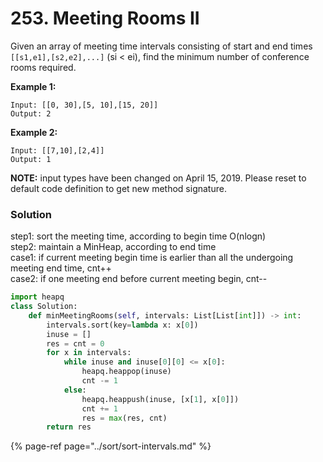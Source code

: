 # 253. Meeting Rooms II

Given an array of meeting time intervals consisting of start and end times `[[s1,e1],[s2,e2],...]` \(si &lt; ei\), find the minimum number of conference rooms required.

**Example 1:**

```text
Input: [[0, 30],[5, 10],[15, 20]]
Output: 2
```

**Example 2:**

```text
Input: [[7,10],[2,4]]
Output: 1
```

**NOTE:** input types have been changed on April 15, 2019. Please reset to default code definition to get new method signature.

### Solution

step1: sort the meeting time, according to begin time O\(nlogn\)  
step2:  maintain a MinHeap, according to end time  
           case1: if current meeting begin time is earlier than all the undergoing meeting end time, cnt++  
           case2: if one meeting end before current meeting begin, cnt--

```python
import heapq
class Solution:
    def minMeetingRooms(self, intervals: List[List[int]]) -> int:
        intervals.sort(key=lambda x: x[0])
        inuse = []
        res = cnt = 0
        for x in intervals:
            while inuse and inuse[0][0] <= x[0]:
                heapq.heappop(inuse)
                cnt -= 1
            else: 
                heapq.heappush(inuse, [x[1], x[0]])
                cnt += 1
                res = max(res, cnt)
        return res

```

{% page-ref page="../sort/sort-intervals.md" %}

